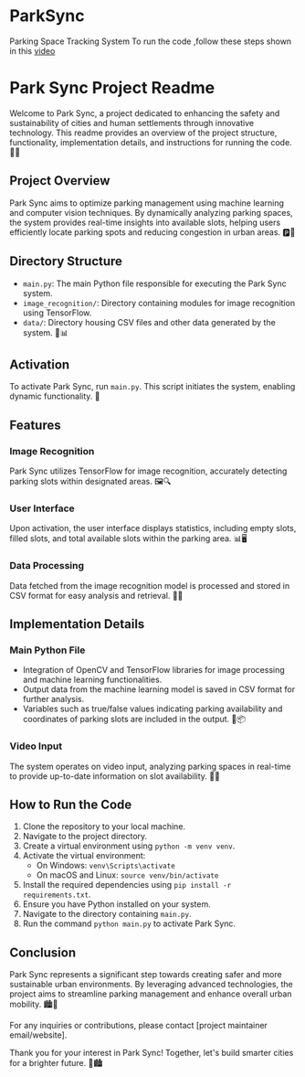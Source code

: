 # ParkSync
Parking Space Tracking System
To run the code ,follow these steps shown in this [video](https://drive.google.com/file/d/122DfmbTjWcHhRG5kbrE9EBouDMdxdSsK/view?usp=sharing)

# Park Sync Project Readme

Welcome to Park Sync, a project dedicated to enhancing the safety and sustainability of cities and human settlements through innovative technology. This readme provides an overview of the project structure, functionality, implementation details, and instructions for running the code. 🌆🌱

## Project Overview

Park Sync aims to optimize parking management using machine learning and computer vision techniques. By dynamically analyzing parking spaces, the system provides real-time insights into available slots, helping users efficiently locate parking spots and reducing congestion in urban areas. 🅿️🚗

## Directory Structure

- `main.py`: The main Python file responsible for executing the Park Sync system.
- `image_recognition/`: Directory containing modules for image recognition using TensorFlow.
- `data/`: Directory housing CSV files and other data generated by the system. 📁📊

## Activation

To activate Park Sync, run `main.py`. This script initiates the system, enabling dynamic functionality. 🚀

## Features

### Image Recognition

Park Sync utilizes TensorFlow for image recognition, accurately detecting parking slots within designated areas. 🖼️🔍

### User Interface

Upon activation, the user interface displays statistics, including empty slots, filled slots, and total available slots within the parking area. 📊🖥️

### Data Processing

Data fetched from the image recognition model is processed and stored in CSV format for easy analysis and retrieval. 📝🔄

## Implementation Details

### Main Python File

- Integration of OpenCV and TensorFlow libraries for image processing and machine learning functionalities.
- Output data from the machine learning model is saved in CSV format for further analysis.
- Variables such as true/false values indicating parking availability and coordinates of parking slots are included in the output. 🐍📦

### Video Input

The system operates on video input, analyzing parking spaces in real-time to provide up-to-date information on slot availability. 🎥🚦

## How to Run the Code

1. Clone the repository to your local machine.
2. Navigate to the project directory.
3. Create a virtual environment using `python -m venv venv`.
4. Activate the virtual environment:
   - On Windows: `venv\Scripts\activate`
   - On macOS and Linux: `source venv/bin/activate`
5. Install the required dependencies using `pip install -r requirements.txt`.
6. Ensure you have Python installed on your system.
7. Navigate to the directory containing `main.py`.
8. Run the command `python main.py` to activate Park Sync.

## Conclusion

Park Sync represents a significant step towards creating safer and more sustainable urban environments. By leveraging advanced technologies, the project aims to streamline parking management and enhance overall urban mobility. 🏙️🔗

For any inquiries or contributions, please contact [project maintainer email/website].

Thank you for your interest in Park Sync! Together, let's build smarter cities for a brighter future. 🌟🏙️
